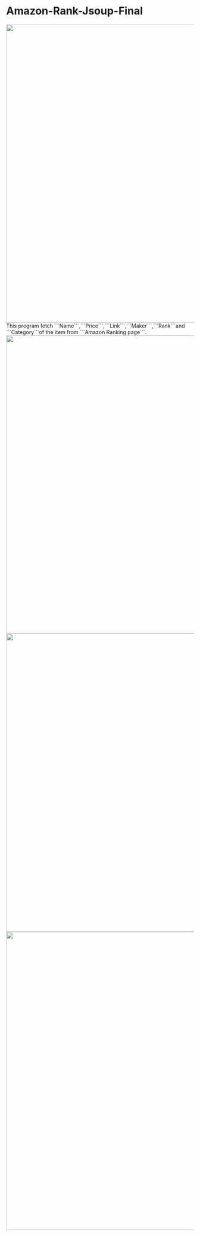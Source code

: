 # Amazon-Rank-Jsoup-Final
<img src="https://github.com/shutokawabata0723/Amazon-Rank-Jsoup-Final/blob/master/ama.gif" width="800">
This program fetch ```Name```,```Price```,```Link```,```Maker```,```Rank```and ```Category```of the item from ```Amazon Ranking page```.

<img src="https://github.com/shutokawabata0723/Amazon-Rank-Jsoup-Final/blob/master/amazon.png" width="800">
<img src="https://github.com/shutokawabata0723/Amazon-Rank-Jsoup-Final/blob/master/out1.png" width="800">
<img src="https://github.com/shutokawabata0723/Amazon-Rank-Jsoup-Final/blob/master/out2.png" width="800">

